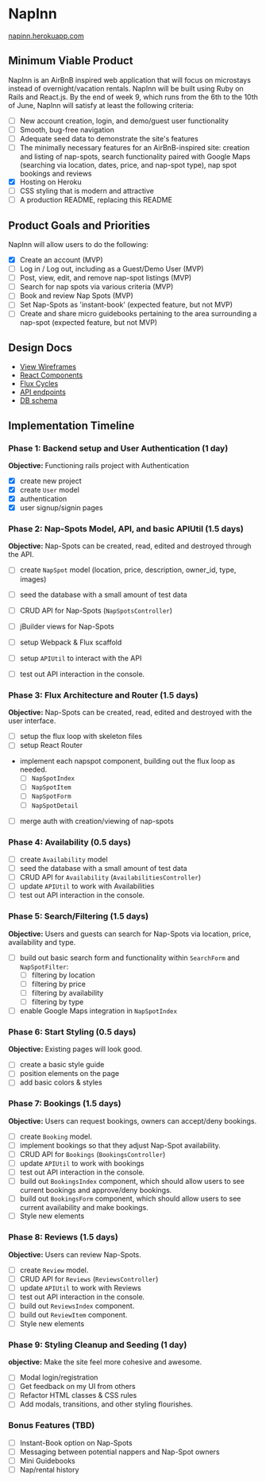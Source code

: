 # NapInn

[napinn.herokuapp.com](http://napinn.herokuapp.com)

## Minimum Viable Product

NapInn is an AirBnB inspired web application that will focus on microstays instead of overnight/vacation rentals. NapInn will be built using Ruby on Rails and React.js. By the end of week 9, which runs from the 6th to the 10th of June, NapInn will satisfy at least the following criteria:

- [ ] New account creation, login, and demo/guest user functionality
- [ ] Smooth, bug-free navigation
- [ ] Adequate seed data to demonstrate the site's features
- [ ] The minimally necessary features for an AirBnB-inspired site: creation and listing of nap-spots, search functionality paired with Google Maps (searching via location, dates, price, and nap-spot type), nap spot bookings and reviews
- [x] Hosting on Heroku
- [ ] CSS styling that is modern and attractive
- [ ] A production README, replacing this README

<!--(**NB**: check out the [sample production README](https://github.com/appacademy/sample-project-proposal/blob/master/docs/production_readme.md) -- I'll write this later)
 -->
## Product Goals and Priorities

NapInn will allow users to do the following:

<!-- This is a Markdown checklist. Use it to keep track of your
progress. Put an x between the brackets for a checkmark: [x] -->

- [x] Create an account (MVP)
- [ ] Log in / Log out, including as a Guest/Demo User (MVP)
- [ ] Post, view, edit, and remove nap-spot listings (MVP)
- [ ] Search for nap spots via various criteria (MVP)
- [ ] Book and review Nap Spots (MVP)
- [ ] Set Nap-Spots as 'instant-book' (expected feature, but not MVP)
- [ ] Create and share micro guidebooks pertaining to the area surrounding a nap-spot (expected feature, but not MVP)

## Design Docs
* [View Wireframes][views]
* [React Components][components]
* [Flux Cycles][flux-cycles]
* [API endpoints][api-endpoints]
* [DB schema][schema]

[views]: ./project-proposal/docs/views.md
[components]: ./project-proposal/docs/components.md
[flux-cycles]: ./project-proposal/docs/flux-cycles.md
[api-endpoints]: ./project-proposal/docs/api-endpoints.md
[schema]: ./project-proposal/docs/schema.md

## Implementation Timeline

### Phase 1: Backend setup and User Authentication (1 day)

**Objective:** Functioning rails project with Authentication

- [x] create new project
- [x] create `User` model
- [x] authentication
- [x] user signup/signin pages

### Phase 2: Nap-Spots Model, API, and basic APIUtil (1.5 days)

**Objective:** Nap-Spots can be created, read, edited and destroyed through
the API.

- [ ] create `NapSpot` model (location, price, description, owner_id, type, images)
- [ ] seed the database with a small amount of test data
- [ ] CRUD API for Nap-Spots (`NapSpotsController`)
- [ ] jBuilder views for Nap-Spots
- [ ] setup Webpack & Flux scaffold
- [ ] setup `APIUtil` to interact with the API
- [ ] test out API interaction in the console.


### Phase 3: Flux Architecture and Router (1.5 days)

**Objective:** Nap-Spots can be created, read, edited and destroyed with the
user interface.

- [ ] setup the flux loop with skeleton files
- [ ] setup React Router
- implement each napspot component, building out the flux loop as needed.
  - [ ] `NapSpotIndex`
  - [ ] `NapSpotItem`
  - [ ] `NapSpotForm`
  - [ ] `NapSpotDetail`
- [ ] merge auth with creation/viewing of nap-spots

### Phase 4: Availability (0.5 days)

- [ ] create `Availability` model
- [ ] seed the database with a small amount of test data
- [ ] CRUD API for `Availability` (`AvailabilitiesController`)
- [ ] update `APIUtil` to work with Availabilities
- [ ] test out API interaction in the console.

### Phase 5: Search/Filtering (1.5 days)

**Objective:** Users and guests can search for Nap-Spots via location, price, availability and type.

- [ ] build out basic search form and functionality within `SearchForm` and `NapSpotFilter`:
  - [ ] filtering by location
  - [ ] filtering by price
  - [ ] filtering by availability
  - [ ] filtering by type
- [ ] enable Google Maps integration in `NapSpotIndex`

### Phase 6: Start Styling (0.5 days)

**Objective:** Existing pages will look good.

- [ ] create a basic style guide
- [ ] position elements on the page
- [ ] add basic colors & styles

### Phase 7: Bookings (1.5 days)

**Objective:** Users can request bookings, owners can accept/deny bookings.

- [ ] create `Booking` model.
- [ ] implement bookings so that they adjust Nap-Spot availability.
- [ ] CRUD API for `Bookings` (`BookingsController`)
- [ ] update `APIUtil` to work with bookings
- [ ] test out API interaction in the console.
- [ ] build out `BookingsIndex` component, which should allow users to see current bookings and approve/deny bookings.
- [ ] build out `BookingsForm` component, which should allow users to see current availability and make bookings.
- [ ] Style new elements

### Phase 8: Reviews (1.5 days)

**Objective:** Users can review Nap-Spots.

- [ ] create `Review` model.
- [ ] CRUD API for `Reviews` (`ReviewsController`)
- [ ] update `APIUtil` to work with Reviews
- [ ] test out API interaction in the console.
- [ ] build out `ReviewsIndex` component.
- [ ] build out `ReviewItem` component.
- [ ] Style new elements

### Phase 9: Styling Cleanup and Seeding (1 day)

**objective:** Make the site feel more cohesive and awesome.

- [ ] Modal login/registration
- [ ] Get feedback on my UI from others
- [ ] Refactor HTML classes & CSS rules
- [ ] Add modals, transitions, and other styling flourishes.

### Bonus Features (TBD)
- [ ] Instant-Book option on Nap-Spots
- [ ] Messaging between potential nappers and Nap-Spot owners
- [ ] Mini Guidebooks
- [ ] Nap/rental history

<!-- [phase-one]: .project-proposal/docs/phases/phase1.md
[phase-two]: .project-proposal/docs/phases/phase2.md
[phase-three]: .project-proposal/docs/phases/phase3.md
[phase-four]: .project-proposal/docs/phases/phase4.md
[phase-five]: .project-proposal/docs/phases/phase5.md -->
